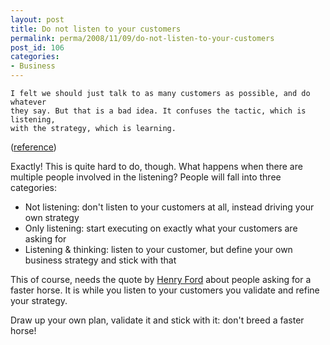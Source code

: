 ```yaml
---
layout: post
title: Do not listen to your customers
permalink: perma/2008/11/09/do-not-listen-to-your-customers
post_id: 106
categories: 
- Business
---
```


    I felt we should just talk to as many customers as possible, and do whatever
    they say. But that is a bad idea. It confuses the tactic, which is listening,
    with the strategy, which is learning.

(<a href="http://startuplessonslearned.blogspot.com/2008/10/when-not-to-listen-to-your-users-when.html">reference</a>)

Exactly! This is quite hard to do, though. What happens when there are multiple
people involved in the listening? People will fall into three categories:

* Not listening: don't listen to your customers at all, instead driving your own strategy
* Only listening: start executing on exactly what your customers are asking for
* Listening & thinking: listen to your customer, but define your own business strategy and stick with that

This of course, needs the quote by <a
href="http://en.wikipedia.org/wiki/Henry_ford">Henry Ford</a> about people
asking for a faster horse. It is while you listen to your customers you
validate and refine your strategy.

Draw up your own plan, validate it and stick with it: don't breed a faster
horse!
